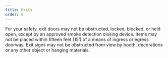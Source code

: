 ```yaml
---
title: Exits
order: 6
---
```


For your safety, exit doors may not be obstructed, locked, blocked, or held open, except by an approved smoke detection closing device. Items may not be placed within fifteen feet (15’) of a means of ingress or egress doorway. Exit signs may not be obstructed from view by booth, decorations or any other object or hanging materials.
